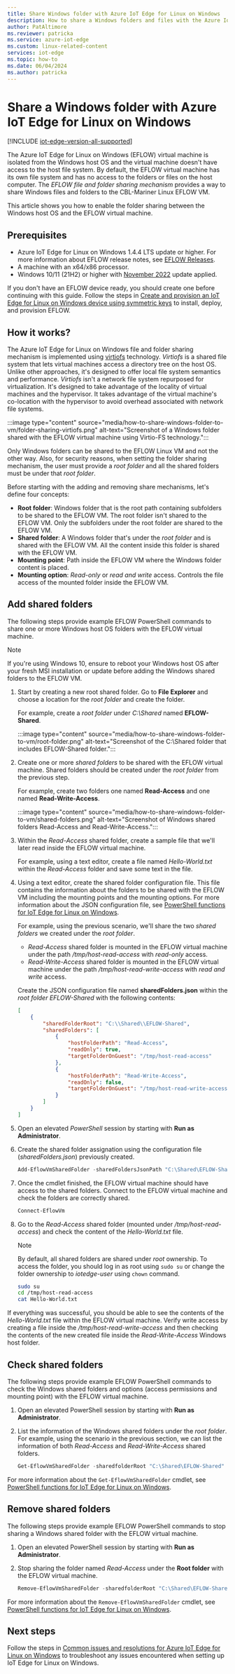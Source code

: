 ```yaml
---
title: Share Windows folder with Azure IoT Edge for Linux on Windows
description: How to share a Windows folders and files with the Azure IoT Edge for Linux on Windows virtual machine.
author: PatAltimore
ms.reviewer: patricka
ms.service: azure-iot-edge
ms.custom: linux-related-content
services: iot-edge
ms.topic: how-to
ms.date: 06/04/2024
ms.author: patricka
---
```


# Share a Windows folder with Azure IoT Edge for Linux on Windows

[!INCLUDE [iot-edge-version-all-supported](includes/iot-edge-version-all-supported.md)]

The Azure IoT Edge for Linux on Windows (EFLOW) virtual machine is isolated from the Windows host OS and the virtual machine doesn't have access to the host file system. By default, the EFLOW virtual machine has its own file system and has no access to the folders or files on the host computer. The *EFLOW file and folder sharing mechanism* provides a way to share Windows files and folders to the CBL-Mariner Linux EFLOW VM.  

This article shows you how to enable the folder sharing between the Windows host OS and the EFLOW virtual machine. 

## Prerequisites
- Azure IoT Edge for Linux on Windows 1.4.4 LTS update or higher. For more information about EFLOW release notes, see [EFLOW Releases](https://aka.ms/AzEFLOW-Releases).
- A machine with an x64/x86 processor.
- Windows 10/11 (21H2) or higher with [November 2022](https://support.microsoft.com/topic/november-15-2022-kb5020030-os-builds-19042-2311-19043-2311-19044-2311-and-19045-2311-preview-237a9048-f853-4e29-a3a2-62efdbea95e2) update applied.

If you don't have an EFLOW device ready, you should create one before continuing with this guide. Follow the steps in [Create and provision an IoT Edge for Linux on Windows device using symmetric keys](how-to-provision-single-device-linux-on-windows-symmetric.md) to install, deploy, and provision EFLOW.

## How it works?

The Azure IoT Edge for Linux on Windows file and folder sharing mechanism is implemented using [virtiofs](https://virtio-fs.gitlab.io/) technology. *Virtiofs* is a shared file system that lets virtual machines access a directory tree on the host OS. Unlike other approaches, it's designed to offer local file system semantics and performance. *Virtiofs* isn't a network file system repurposed for virtualization. It's designed to take advantage of the locality of virtual machines and the hypervisor. It takes advantage of the virtual machine's co-location with the hypervisor to avoid overhead associated with network file systems.

:::image type="content" source="media/how-to-share-windows-folder-to-vm/folder-sharing-virtiofs.png" alt-text="Screenshot of a Windows folder shared with the EFLOW virtual machine using Virtio-FS technology.":::

Only Windows folders can be shared to the EFLOW Linux VM and not the other way. Also, for security reasons, when setting the folder sharing mechanism, the user must provide a *root folder* and all the shared folders must be under that *root folder*. 

Before starting with the adding and removing share mechanisms, let's define four concepts:

- **Root folder**: Windows folder that is the root path containing subfolders to be shared to the EFLOW VM. The root folder isn't shared to the EFLOW VM. Only the subfolders under the root folder are shared to the EFLOW VM.
- **Shared folder**: A Windows folder that's under the *root folder* and is shared with the EFLOW VM. All the content inside this folder is shared with the EFLOW VM.
- **Mounting point**: Path inside the EFLOW VM where the Windows folder content is placed. 
- **Mounting option**: *Read-only* or *read and write* access. Controls the file access of the mounted folder inside the EFLOW VM. 

## Add shared folders
The following steps provide example EFLOW PowerShell commands to share one or more Windows host OS folders with the EFLOW virtual machine. 

>[!NOTE]
>If you're using Windows 10, ensure to reboot your Windows host OS after your fresh MSI installation or update before adding the Windows shared folders to the EFLOW VM.

1. Start by creating a new root shared folder. Go to **File Explorer** and choose a location for the *root folder* and create the folder. 

   For example, create a *root folder* under *C:\Shared* named **EFLOW-Shared**.

   :::image type="content" source="media/how-to-share-windows-folder-to-vm/root-folder.png" alt-text="Screenshot of the C:\Shared folder that includes EFLOW-Shared folder.":::

1. Create one or more *shared folders* to be shared with the EFLOW virtual machine. Shared folders should be created under the *root folder* from the previous step. 

   For example, create two folders one named **Read-Access** and one named **Read-Write-Access**. 

   :::image type="content" source="media/how-to-share-windows-folder-to-vm/shared-folders.png" alt-text="Screenshot of Windows shared folders Read-Access and Read-Write-Access.":::

1. Within the *Read-Access* shared folder, create a sample file that we'll later read inside the EFLOW virtual machine.

    For example, using a text editor, create a file named *Hello-World.txt* within the *Read-Access* folder and save some text in the file.

1. Using a text editor, create the shared folder configuration file. This file contains the information about the folders to be shared with the EFLOW VM including the mounting points and the mounting options. For more information about the JSON configuration file, see [PowerShell functions for IoT Edge for Linux on Windows](reference-iot-edge-for-linux-on-windows-functions.md).

    For example, using the previous scenario, we'll share the two *shared folders* we created under the *root folder*. 
    - *Read-Access* shared folder is mounted in the EFLOW virtual machine under the path */tmp/host-read-access* with *read-only* access.
    - *Read-Write-Access* shared folder is mounted in the EFLOW virtual machine under the path */tmp/host-read-write-access* with *read and write* access.

    Create the JSON configuration file named **sharedFolders.json** within the *root folder* *EFLOW-Shared* with the following contents:

    ```json
    [
        {
            "sharedFolderRoot": "C:\\Shared\\EFLOW-Shared",
            "sharedFolders": [
                {   
                    "hostFolderPath": "Read-Access", 
                    "readOnly": true, 
                    "targetFolderOnGuest": "/tmp/host-read-access" 
                },
                {   
                    "hostFolderPath": "Read-Write-Access", 
                    "readOnly": false, 
                    "targetFolderOnGuest": "/tmp/host-read-write-access" 
                }
            ]
        }
    ]
    ```

1. Open an elevated *PowerShell* session by starting with **Run as Administrator**.

1. Create the shared folder assignation using the configuration file (*sharedFolders.json*) previously created.

    ```powershell
    Add-EflowVmSharedFolder -sharedFoldersJsonPath "C:\Shared\EFLOW-Shared\sharedFolders.json"
    ```  

1. Once the cmdlet finished, the EFLOW virtual machine should have access to the shared folders. Connect to the EFLOW virtual machine and check the folders are correctly shared.
    ```powershell
    Connect-EflowVm
    ``` 

1. Go to the *Read-Access* shared folder (mounted under */tmp/host-read-access*) and check the content of the *Hello-World.txt* file.
    
    >[!NOTE]
    >By default, all shared folders are shared under *root* ownership. To access the folder, you should log in as root using `sudo su` or change the folder ownership to *iotedge-user* using `chown` command.
    
    ```bash
    sudo su
    cd /tmp/host-read-access
    cat Hello-World.txt
    ```
If everything was successful, you should be able to see the contents of the *Hello-World.txt* file within the EFLOW virtual machine. Verify write access by creating a file inside the */tmp/host-read-write-access* and then checking the contents of the new created file inside the *Read-Write-Access* Windows host folder. 

## Check shared folders
The following steps provide example EFLOW PowerShell commands to check the Windows shared folders and options (access permissions and mounting point) with the EFLOW virtual machine.

1. Open an elevated PowerShell session by starting with **Run as Administrator**.

1. List the information of the Windows shared folders under the *root folder*.
    For example, using the scenario in the previous section, we can list the information of both *Read-Access* and *Read-Write-Access* shared folders. 
    ```powershell
    Get-EflowVmSharedFolder -sharedfolderRoot "C:\Shared\EFLOW-Shared" -hostFolderPath @("Read-Access", "Read-Write-Access")
    ``` 

For more information about the `Get-EflowVmSharedFolder` cmdlet, see [PowerShell functions for IoT Edge for Linux on Windows](reference-iot-edge-for-linux-on-windows-functions.md).


## Remove shared folders
The following steps provide example EFLOW PowerShell commands to stop sharing a Windows shared folder with the EFLOW virtual machine. 

1. Open an elevated PowerShell session by starting with **Run as Administrator**.

1. Stop sharing the folder named *Read-Access* under the **Root folder** with the EFLOW virtual machine.
    ```powershell
    Remove-EflowVmSharedFolder -sharedfolderRoot "C:\Shared\EFLOW-Shared" -hostFolderPath "Read-Access"
    ``` 

For more information about the `Remove-EflowVmSharedFolder` cmdlet, see [PowerShell functions for IoT Edge for Linux on Windows](reference-iot-edge-for-linux-on-windows-functions.md).

## Next steps
Follow the steps in [Common issues and resolutions for Azure IoT Edge for Linux on Windows](troubleshoot-iot-edge-for-linux-on-windows-common-errors.md) to troubleshoot any issues encountered when setting up IoT Edge for Linux on Windows.
